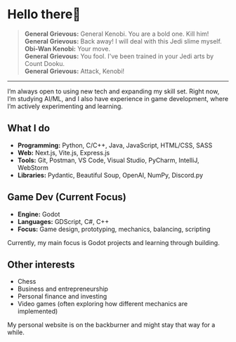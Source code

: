# Hello there👋

> **General Grievous:** General Kenobi. You are a bold one. Kill him!  
> **General Grievous:** Back away! I will deal with this Jedi slime myself.  
> **Obi-Wan Kenobi:** Your move.  
> **General Grievous:** You fool. I've been trained in your Jedi arts by Count Dooku.  
> **General Grievous:** Attack, Kenobi!

---

I’m always open to using new tech and expanding my skill set. Right now, I’m studying AI/ML, and I also have experience in game development, where I’m actively experimenting and learning.

## What I do

- **Programming:** Python, C/C++, Java, JavaScript, HTML/CSS, SASS
- **Web:** Next.js, Vite.js, Express.js
- **Tools:** Git, Postman, VS Code, Visual Studio, PyCharm, IntelliJ, WebStorm
- **Libraries:** Pydantic, Beautiful Soup, OpenAI, NumPy, Discord.py

## Game Dev (Current Focus)

- **Engine:** Godot
- **Languages:** GDScript, C#, C++
- **Focus:** Game design, prototyping, mechanics, balancing, scripting

Currently, my main focus is Godot projects and learning through building.

## Other interests

- Chess
- Business and entrepreneurship
- Personal finance and investing
- Video games (often exploring how different mechanics are implemented)

My personal website is on the backburner and might stay that way for a while.

